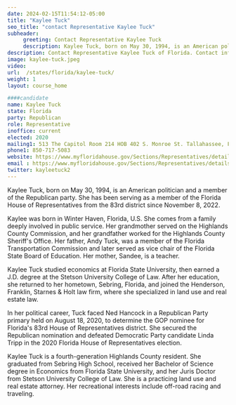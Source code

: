```yaml
---
date: 2024-02-15T11:54:12-05:00
title: "Kaylee Tuck"
seo_title: "contact Representative Kaylee Tuck"
subheader:
     greeting: Contact Representative Kaylee Tuck
     description: Kaylee Tuck, born on May 30, 1994, is an American politician and a member of the Republican party. She has been serving as a member of the Florida House of Representatives from the 83rd district since November 8, 2022.
description: Contact Representative Kaylee Tuck of Florida. Contact information for Kaylee Tuck includes email address, phone number, and mailing address.
image: kaylee-tuck.jpeg
video:
url:  /states/florida/kaylee-tuck/
weight: 1
layout: course_home

####candidate
name: Kaylee Tuck
state: Florida
party: Republican
role: Representative
inoffice: current
elected: 2020
mailing1: 513 The Capitol Room 214 HOB 402 S. Monroe St. Tallahassee, FL 32399-1300
phone1: 850-717-5083
website: https://www.myfloridahouse.gov/Sections/Representatives/details.aspx?MemberId=4776&LegislativeTermId=90/
email : https://www.myfloridahouse.gov/Sections/Representatives/details.aspx?MemberId=4776&LegislativeTermId=90/
twitter: kayleetuck2
---
```


Kaylee Tuck, born on May 30, 1994, is an American politician and a member of the Republican party. She has been serving as a member of the Florida House of Representatives from the 83rd district since November 8, 2022.

Kaylee was born in Winter Haven, Florida, U.S. She comes from a family deeply involved in public service. Her grandmother served on the Highlands County Commission, and her grandfather worked for the Highlands County Sheriff's Office. Her father, Andy Tuck, was a member of the Florida Transportation Commission and later served as vice chair of the Florida State Board of Education. Her mother, Sandee, is a teacher.

Kaylee Tuck studied economics at Florida State University, then earned a J.D. degree at the Stetson University College of Law. After her education, she returned to her hometown, Sebring, Florida, and joined the Henderson, Franklin, Starnes & Holt law firm, where she specialized in land use and real estate law.

In her political career, Tuck faced Ned Hancock in a Republican Party primary held on August 18, 2020, to determine the GOP nominee for Florida's 83rd House of Representatives district. She secured the Republican nomination and defeated Democratic Party candidate Linda Tripp in the 2020 Florida House of Representatives election.

Kaylee Tuck is a fourth-generation Highlands County resident. She graduated from Sebring High School, received her Bachelor of Science degree in Economics from Florida State University, and her Juris Doctor from Stetson University College of Law. She is a practicing land use and real estate attorney. Her recreational interests include off-road racing and traveling.
